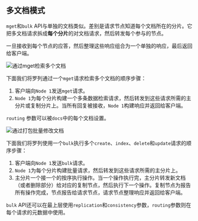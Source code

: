 ## 多文档模式

`mget`和`bulk` API与单独的文档类似。差别是请求节点知道每个文档所在的分片。它把多文档请求拆成**每个分片**的对文档请求，然后转发每个参与的节点。

一旦接收到每个节点的应答，然后整理这些响应组合为一个单独的响应，最后返回给客户端。

![通过mget检索多个文档](https://raw.githubusercontent.com/looly/elasticsearch-definitive-guide-cn/master/images/elas_0405.png)

下面我们将罗列通过一个`mget`请求检索多个文档的顺序步骤：

1. 客户端向`Node 1`发送`mget`请求。
2. `Node 1`为每个分片构建一个多条数据检索请求，然后转发到这些请求所需的主分片或复制分片上。当所有回复被接收，`Node 1`构建响应并返回给客户端。

`routing` 参数可以被`docs`中的每个文档设置。

![通过打包批量修改文档](https://raw.githubusercontent.com/looly/elasticsearch-definitive-guide-cn/master/images/elas_0406.png)

下面我们将罗列使用一个`bulk`执行多个`create`、`index`、`delete`和`update`请求的顺序步骤：

1. 客户端向`Node 1`发送`bulk`请求。
2. `Node 1`为每个分片构建批量请求，然后转发到这些请求所需的主分片上。
3. 主分片一个接一个的按序执行操作。当一个操作执行完，主分片转发新文档（或者删除部分）给对应的复制节点，然后执行下一个操作。复制节点为报告所有操作完成，节点报告给请求节点，请求节点整理响应并返回给客户端。

`bulk` API还可以在最上层使用`replication`和`consistency`参数，`routing`参数则在每个请求的元数据中使用。


